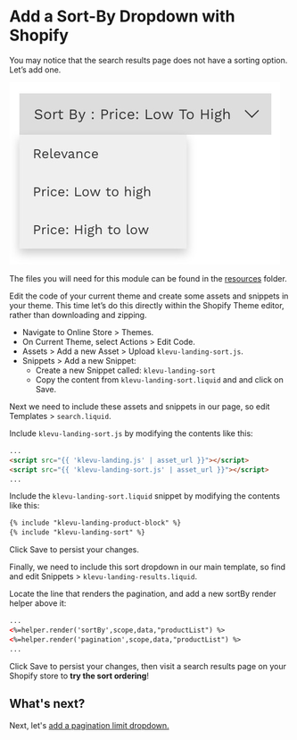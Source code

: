 # Add a Sort-By Dropdown with Shopify

You may notice that the search results page does not have a sorting option. Let’s add one.

![Sort-By Dropdown](/getting-started/2-sort/images/sort-by-dropdown.jpg)

The files you will need for this module can be found in the
[resources](/getting-started/2-sort/shopify/resources) folder.

Edit the code of your current theme and create some assets and snippets in your theme.
This time let’s do this directly within the Shopify Theme editor, rather than downloading and zipping.

- Navigate to Online Store > Themes.
- On Current Theme, select Actions > Edit Code.
- Assets > Add a new Asset > Upload `klevu-landing-sort.js`.
- Snippets > Add a new Snippet:
    - Create a new Snippet called: `klevu-landing-sort`
    - Copy the content from `klevu-landing-sort.liquid` and and click on Save.

Next we need to include these assets and snippets in our page,
so edit Templates > `search.liquid`.

Include `klevu-landing-sort.js` by modifying the contents like this:

```html
...
<script src="{{ 'klevu-landing.js' | asset_url }}"></script>
<script src="{{ 'klevu-landing-sort.js' | asset_url }}"></script>
...
```

Include the `klevu-landing-sort.liquid` snippet by modifying the contents like this:

```html
{% include "klevu-landing-product-block" %}
{% include "klevu-landing-sort" %}
```

Click Save to persist your changes.

Finally, we need to include this sort dropdown in our main template,
so find and edit Snippets > `klevu-landing-results.liquid`.

Locate the line that renders the pagination, and add a new sortBy render helper above it:

```html
...
<%=helper.render('sortBy',scope,data,"productList") %>
<%=helper.render('pagination',scope,data,"productList") %>
...
```

Click Save to persist your changes,
then visit a search results page on your Shopify store to **try the sort ordering**!

## What's next?

Next, let's [add a pagination limit dropdown.](/getting-started/3-limit/shopify)
